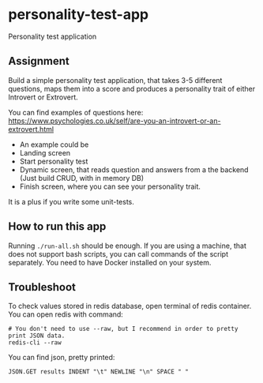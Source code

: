 # personality-test-app
Personality test application


## Assignment
Build a simple personality test application, that takes 3-5 different questions, maps them into a score and produces a personality trait of either Introvert or Extrovert.


You can find examples of questions here: https://www.psychologies.co.uk/self/are-you-an-introvert-or-an-extrovert.html


 * An example could be
 * Landing screen
 * Start personality test
 * Dynamic screen, that reads question and answers from a the backend (Just build CRUD, with in memory DB)
 * Finish screen, where you can see your personality trait.


It is a plus if you write some unit-tests.


## How to run this app

Running `./run-all.sh` should be enough. If you are using a machine, that does not support bash scripts, you can call commands of the script separately. You need to have Docker installed on your system.


## Troubleshoot

To check values stored in redis database, open terminal of redis container. You can open redis with command:
```
# You don't need to use --raw, but I recommend in order to pretty print JSON data.
redis-cli --raw
```

You can find json, pretty printed:
```
JSON.GET results INDENT "\t" NEWLINE "\n" SPACE " " 
```